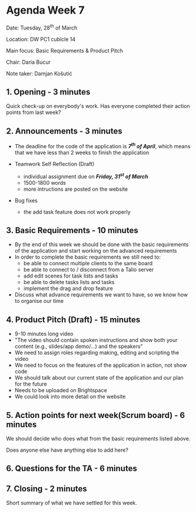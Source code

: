 # Agenda Week 7

Date: Tuesday, 28<sup>th</sup> of March

Location: DW PC1 cubicle 14

Main focus: Basic Requirements & Product Pitch

Chair: Daria Bucur

Note taker: Damjan Košutić

## **1. Opening** - 3 minutes

Quick check-up on everybody's work. Has everyone completed their action points from last week? 

## **2. Announcements** - 3 minutes

* The deadline for the code of the application is ***7<sup>th</sup> of April***, which means that we have less than 2 weeks to finish the application

* Teamwork Self Reflection (Draft)
    - individual assignment due on ***Friday, 31<sup>st</sup> of March***
    - 1500-1800 words 
    - more intructions are posted on the website

* Bug fixes
    - the add task feature does not work properly

## **3. Basic Requirements** - 10 minutes

* By the end of this week we should be done with the basic requirements of the application and start working on the advanced requirements
* In order to complete the basic requirements we still need to:
    - be able to connect multiple clients to the same board
    - be able to connect to / disconnect from a Talio server
    - add edit scenes for task lists and tasks
    - be able to delete tasks lists and tasks
    - implement the drag and drop feature
* Discuss what advance requirements we want to have, so we know how to organise our time

## **4. Product Pitch (Draft)** - 15 minutes

* 9-10 minutes long video
* "The video should contain spoken instructions and show both your content (e.g., slides/app demo/…) and the speakers"
* We need to assign roles regarding making, editing and scripting the video
* We need to focus on the features of the application in action, not show code
* We should talk about our current state of the application and our plan for the future
* Needs to be uploaded on Brightspace
* We could look into more detail on the website
    
## **5. Action points for next week(Scrum board)** - 6 minutes

We should decide who does what from the basic requirements listed above.

Does anyone else have anything else to add here?


## **6. Questions for the TA** - 6 minutes

## **7. Closing** - 2 minutes
Short summary of what we have settled for this week.

